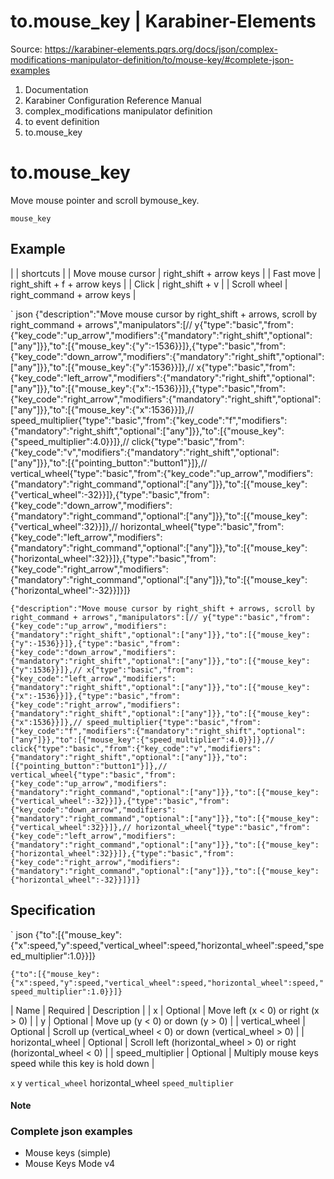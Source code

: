 # to.mouse_key | Karabiner-Elements

Source: https://karabiner-elements.pqrs.org/docs/json/complex-modifications-manipulator-definition/to/mouse-key/#complete-json-examples

1. Documentation
1. Karabiner Configuration Reference Manual
1. complex_modifications manipulator definition
1. to event definition
1. to.mouse_key

# to.mouse_key

Move mouse pointer and scroll bymouse_key.

` mouse_key `
## Example


|  | shortcuts |
| Move mouse cursor | right_shift + arrow keys |
| Fast move | right_shift + f + arrow keys |
| Click | right_shift + v |
| Scroll wheel | right_command + arrow keys |


` json
{"description":"Move mouse cursor by right_shift + arrows, scroll by right_command + arrows","manipulators":[// y{"type":"basic","from":{"key_code":"up_arrow","modifiers":{"mandatory":"right_shift","optional":["any"]}},"to":[{"mouse_key":{"y":-1536}}]},{"type":"basic","from":{"key_code":"down_arrow","modifiers":{"mandatory":"right_shift","optional":["any"]}},"to":[{"mouse_key":{"y":1536}}]},// x{"type":"basic","from":{"key_code":"left_arrow","modifiers":{"mandatory":"right_shift","optional":["any"]}},"to":[{"mouse_key":{"x":-1536}}]},{"type":"basic","from":{"key_code":"right_arrow","modifiers":{"mandatory":"right_shift","optional":["any"]}},"to":[{"mouse_key":{"x":1536}}]},// speed_multiplier{"type":"basic","from":{"key_code":"f","modifiers":{"mandatory":"right_shift","optional":["any"]}},"to":[{"mouse_key":{"speed_multiplier":4.0}}]},// click{"type":"basic","from":{"key_code":"v","modifiers":{"mandatory":"right_shift","optional":["any"]}},"to":[{"pointing_button":"button1"}]},// vertical_wheel{"type":"basic","from":{"key_code":"up_arrow","modifiers":{"mandatory":"right_command","optional":["any"]}},"to":[{"mouse_key":{"vertical_wheel":-32}}]},{"type":"basic","from":{"key_code":"down_arrow","modifiers":{"mandatory":"right_command","optional":["any"]}},"to":[{"mouse_key":{"vertical_wheel":32}}]},// horizontal_wheel{"type":"basic","from":{"key_code":"left_arrow","modifiers":{"mandatory":"right_command","optional":["any"]}},"to":[{"mouse_key":{"horizontal_wheel":32}}]},{"type":"basic","from":{"key_code":"right_arrow","modifiers":{"mandatory":"right_command","optional":["any"]}},"to":[{"mouse_key":{"horizontal_wheel":-32}}]}]}

`{"description":"Move mouse cursor by right_shift + arrows, scroll by right_command + arrows","manipulators":[// y{"type":"basic","from":{"key_code":"up_arrow","modifiers":{"mandatory":"right_shift","optional":["any"]}},"to":[{"mouse_key":{"y":-1536}}]},{"type":"basic","from":{"key_code":"down_arrow","modifiers":{"mandatory":"right_shift","optional":["any"]}},"to":[{"mouse_key":{"y":1536}}]},// x{"type":"basic","from":{"key_code":"left_arrow","modifiers":{"mandatory":"right_shift","optional":["any"]}},"to":[{"mouse_key":{"x":-1536}}]},{"type":"basic","from":{"key_code":"right_arrow","modifiers":{"mandatory":"right_shift","optional":["any"]}},"to":[{"mouse_key":{"x":1536}}]},// speed_multiplier{"type":"basic","from":{"key_code":"f","modifiers":{"mandatory":"right_shift","optional":["any"]}},"to":[{"mouse_key":{"speed_multiplier":4.0}}]},// click{"type":"basic","from":{"key_code":"v","modifiers":{"mandatory":"right_shift","optional":["any"]}},"to":[{"pointing_button":"button1"}]},// vertical_wheel{"type":"basic","from":{"key_code":"up_arrow","modifiers":{"mandatory":"right_command","optional":["any"]}},"to":[{"mouse_key":{"vertical_wheel":-32}}]},{"type":"basic","from":{"key_code":"down_arrow","modifiers":{"mandatory":"right_command","optional":["any"]}},"to":[{"mouse_key":{"vertical_wheel":32}}]},// horizontal_wheel{"type":"basic","from":{"key_code":"left_arrow","modifiers":{"mandatory":"right_command","optional":["any"]}},"to":[{"mouse_key":{"horizontal_wheel":32}}]},{"type":"basic","from":{"key_code":"right_arrow","modifiers":{"mandatory":"right_command","optional":["any"]}},"to":[{"mouse_key":{"horizontal_wheel":-32}}]}]}`
## Specification


` json
{"to":[{"mouse_key":{"x":speed,"y":speed,"vertical_wheel":speed,"horizontal_wheel":speed,"speed_multiplier":1.0}}]}

`{"to":[{"mouse_key":{"x":speed,"y":speed,"vertical_wheel":speed,"horizontal_wheel":speed,"speed_multiplier":1.0}}]}`

| Name | Required | Description |
| x | Optional | Move left (x < 0) or right (x > 0) |
| y | Optional | Move up (y < 0) or down (y > 0) |
| vertical_wheel | Optional | Scroll up (vertical_wheel < 0) or down (vertical_wheel > 0) |
| horizontal_wheel | Optional | Scroll left (horizontal_wheel > 0) or right (horizontal_wheel < 0) |
| speed_multiplier | Optional | Multiply mouse keys speed while this key is hold down |

` x ` y ` vertical_wheel ` horizontal_wheel ` speed_multiplier `
#### Note

### Complete json examples

- Mouse keys (simple)
- Mouse Keys Mode v4


